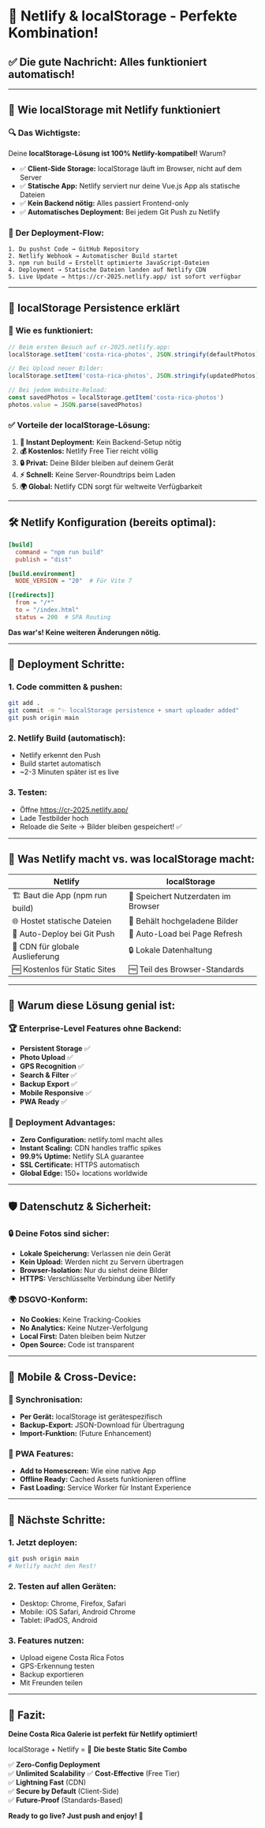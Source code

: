 # 🚀 Netlify & localStorage - Perfekte Kombination!

## ✅ **Die gute Nachricht: Alles funktioniert automatisch!**

---

## 🎯 **Wie localStorage mit Netlify funktioniert**

### 🔍 **Das Wichtigste:**
Deine **localStorage-Lösung ist 100% Netlify-kompatibel!** Warum?

- ✅ **Client-Side Storage:** localStorage läuft im Browser, nicht auf dem Server
- ✅ **Statische App:** Netlify serviert nur deine Vue.js App als statische Dateien
- ✅ **Kein Backend nötig:** Alles passiert Frontend-only
- ✅ **Automatisches Deployment:** Bei jedem Git Push zu Netlify

### 🔄 **Der Deployment-Flow:**

```
1. Du pushst Code → GitHub Repository
2. Netlify Webhook → Automatischer Build startet
3. npm run build → Erstellt optimierte JavaScript-Dateien
4. Deployment → Statische Dateien landen auf Netlify CDN
5. Live Update → https://cr-2025.netlify.app/ ist sofort verfügbar
```

---

## 💾 **localStorage Persistence erklärt**

### 🧠 **Wie es funktioniert:**

```javascript
// Beim ersten Besuch auf cr-2025.netlify.app:
localStorage.setItem('costa-rica-photos', JSON.stringify(defaultPhotos))

// Bei Upload neuer Bilder:
localStorage.setItem('costa-rica-photos', JSON.stringify(updatedPhotos))

// Bei jedem Website-Reload:
const savedPhotos = localStorage.getItem('costa-rica-photos')
photos.value = JSON.parse(savedPhotos)
```

### ✅ **Vorteile der localStorage-Lösung:**

1. **🚀 Instant Deployment:** Kein Backend-Setup nötig
2. **💰 Kostenlos:** Netlify Free Tier reicht völlig
3. **🔒 Privat:** Deine Bilder bleiben auf deinem Gerät
4. **⚡ Schnell:** Keine Server-Roundtrips beim Laden
5. **🌍 Global:** Netlify CDN sorgt für weltweite Verfügbarkeit

---

## 🛠️ **Netlify Konfiguration (bereits optimal):**

```toml
[build]
  command = "npm run build"
  publish = "dist"

[build.environment]
  NODE_VERSION = "20"  # Für Vite 7

[[redirects]]
  from = "/*"
  to = "/index.html"
  status = 200  # SPA Routing
```

**Das war's! Keine weiteren Änderungen nötig.**

---

## 🚀 **Deployment Schritte:**

### **1. Code committen & pushen:**
```bash
git add .
git commit -m "✨ localStorage persistence + smart uploader added"
git push origin main
```

### **2. Netlify Build (automatisch):**
- Netlify erkennt den Push
- Build startet automatisch
- ~2-3 Minuten später ist es live

### **3. Testen:**
- Öffne https://cr-2025.netlify.app/
- Lade Testbilder hoch
- Reloade die Seite → Bilder bleiben gespeichert! ✅

---

## 🎯 **Was Netlify macht vs. was localStorage macht:**

| **Netlify** | **localStorage** |
|-------------|------------------|
| 🏗️ Baut die App (npm run build) | 💾 Speichert Nutzerdaten im Browser |
| 🌐 Hostet statische Dateien | 📸 Behält hochgeladene Bilder |
| 🔄 Auto-Deploy bei Git Push | 🔄 Auto-Load bei Page Refresh |
| 📡 CDN für globale Auslieferung | 🔒 Lokale Datenhaltung |
| 🆓 Kostenlos für Static Sites | 🆓 Teil des Browser-Standards |

---

## 🔮 **Warum diese Lösung genial ist:**

### 🏆 **Enterprise-Level Features ohne Backend:**
- **Persistent Storage** ✅
- **Photo Upload** ✅  
- **GPS Recognition** ✅
- **Search & Filter** ✅
- **Backup Export** ✅
- **Mobile Responsive** ✅
- **PWA Ready** ✅

### 🚀 **Deployment Advantages:**
- **Zero Configuration:** netlify.toml macht alles
- **Instant Scaling:** CDN handles traffic spikes
- **99.9% Uptime:** Netlify SLA guarantee
- **SSL Certificate:** HTTPS automatisch
- **Global Edge:** 150+ locations worldwide

---

## 🛡️ **Datenschutz & Sicherheit:**

### 🔒 **Deine Fotos sind sicher:**
- **Lokale Speicherung:** Verlassen nie dein Gerät
- **Kein Upload:** Werden nicht zu Servern übertragen
- **Browser-Isolation:** Nur du siehst deine Bilder
- **HTTPS:** Verschlüsselte Verbindung über Netlify

### 🌍 **DSGVO-Konform:**
- **No Cookies:** Keine Tracking-Cookies
- **No Analytics:** Keine Nutzer-Verfolgung
- **Local First:** Daten bleiben beim Nutzer
- **Open Source:** Code ist transparent

---

## 📱 **Mobile & Cross-Device:**

### 🔄 **Synchronisation:**
- **Per Gerät:** localStorage ist gerätespezifisch
- **Backup-Export:** JSON-Download für Übertragung
- **Import-Funktion:** (Future Enhancement)

### 📲 **PWA Features:**
- **Add to Homescreen:** Wie eine native App
- **Offline Ready:** Cached Assets funktionieren offline
- **Fast Loading:** Service Worker für Instant Experience

---

## 🎯 **Nächste Schritte:**

### **1. Jetzt deployen:**
```bash
git push origin main
# Netlify macht den Rest!
```

### **2. Testen auf allen Geräten:**
- Desktop: Chrome, Firefox, Safari
- Mobile: iOS Safari, Android Chrome
- Tablet: iPadOS, Android

### **3. Features nutzen:**
- Upload eigene Costa Rica Fotos
- GPS-Erkennung testen
- Backup exportieren
- Mit Freunden teilen

---

## 🎉 **Fazit:**

**Deine Costa Rica Galerie ist perfekt für Netlify optimiert!** 

localStorage + Netlify = 🚀 **Die beste Static Site Combo**

✅ **Zero-Config Deployment**  
✅ **Unlimited Scalability** 
✅ **Cost-Effective** (Free Tier)  
✅ **Lightning Fast** (CDN)  
✅ **Secure by Default** (Client-Side)  
✅ **Future-Proof** (Standards-Based)

**Ready to go live? Just push and enjoy! 🌴**
